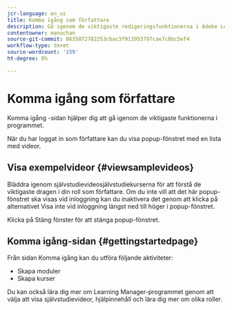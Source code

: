 ```yaml
---
jcr-language: en_us
title: Komma igång som författare
description: Gå igenom de viktigaste redigeringsfunktionerna i Adobe Learning Manager på sidan Komma igång.
contentowner: manochan
source-git-commit: 8635072782253cbac3f913953797cae7c0bc5ef4
workflow-type: tm+mt
source-wordcount: '159'
ht-degree: 0%

---
```




# Komma igång som författare

Komma igång -sidan hjälper dig att gå igenom de viktigaste funktionerna i programmet.

När du har loggat in som författare kan du visa popup-fönstret med en lista med videor.

## Visa exempelvideor {#viewsamplevideos}

Bläddra igenom självstudievideosjälvstudiekurserna för att förstå de viktigaste dragen i din roll som författare. Om du inte vill att det här popup-fönstret ska visas vid inloggning kan du inaktivera det genom att klicka på alternativet Visa inte vid inloggning längst ned till höger i popup-fönstret.

Klicka på Stäng fönster för att stänga popup-fönstret.

<!--![](assets/welcome-videos.png)-->

## Komma igång-sidan {#gettingstartedpage}

Från sidan Komma igång kan du utföra följande aktiviteter:

* Skapa moduler
* Skapa kurser

Du kan också lära dig mer om Learning Manager-programmet genom att välja att visa självstudievideor, hjälpinnehåll och lära dig mer om olika roller.

<!--![](assets/author-experienceprime.png)-->

